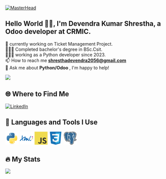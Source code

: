 [![MasterHead](https://user-images.githubusercontent.com/74038190/241765440-80728820-e06b-4f96-9c9e-9df46f0cc0a5.gif)](https://anilrajrimal.com.np)

## Hello World 👋🏼, I'm Devendra Kumar Shrestha, a Odoo developer at CRMIC.

🛜 currently working on Ticket Management Project.<br>👨🏼‍🎓 Completed bachelor's degree in BSc.Csit.<br>👨🏼‍💻 working as a Python developer since 2023. <br> 📫 How to reach me **shresthadevendra2056@gmail.com** <br> 💬 Ask me about <strong>Python/Odoo </strong>, I'm happy to help!

[![](https://visitcount.itsvg.in/api?id=Devstha2056&icon=0&color=0)](https://visitcount.itsvg.in)
## 🌐 Where to Find Me

[![LinkedIn](https://img.shields.io/badge/LinkedIn-%230077B5.svg?logo=linkedin&logoColor=white)](https://www.linkedin.com/in/devendra-kumar-shrestha-a14091278/)

## 🚀 Languages and Tools I Use

<p>
  <a target="_blank" href="https://raw.githubusercontent.com/devicons/devicon/master/icons/python/python-original.svg" style="display: inline-block;">
    <img src="https://raw.githubusercontent.com/devicons/devicon/master/icons/python/python-original.svg" alt="python" width="42" height="42" />
  </a>
  <a target="_blank" href="https://raw.githubusercontent.com/devicons/devicon/master/icons/xml/xml-original.svg" style="display: inline-block;">
    <img src="https://raw.githubusercontent.com/devicons/devicon/master/icons/xml/xml-original.svg" alt="xml" width="42" height="42" />
  </a>
  <a target="_blank" href="https://raw.githubusercontent.com/devicons/devicon/master/icons/javascript/javascript-original.svg" style="display: inline-block;">
    <img src="https://raw.githubusercontent.com/devicons/devicon/master/icons/javascript/javascript-original.svg" alt="javascript" width="42" height="42" />
  </a>
  <a target="_blank" href="https://raw.githubusercontent.com/devicons/devicon/master/icons/css3/css3-original.svg" style="display: inline-block;">
    <img src="https://raw.githubusercontent.com/devicons/devicon/master/icons/css3/css3-original.svg" alt="css" width="42" height="42" />
  </a>
  <a target="_blank" href="https://raw.githubusercontent.com/devicons/devicon/master/icons/postgresql/postgresql-original.svg" style="display: inline-block;">
    <img src="https://raw.githubusercontent.com/devicons/devicon/master/icons/postgresql/postgresql-original.svg" alt="postgresql" width="42" height="42" />
  </a>

</p>


## 🔥 My Stats

![](https://github-readme-streak-stats.herokuapp.com/?user=Devstha2056&theme=shadow-purple&hide_border=false)

